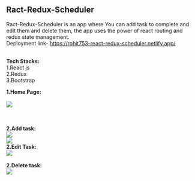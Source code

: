 ##  Ract-Redux-Scheduler <br/>
Ract-Redux-Scheduler is an app where You can add task to complete and edit them and delete them, the app uses the power of react routing and redux state management.
<br/>
Deployment link- https://rohit753-react-redux-scheduler.netlify.app/


<br/>
<strong>Tech Stacks:</strong><br/>
1.React js<br/>
2.Redux <br/>
3.Bootstrap <br/>


<!-- Firstly we will land on Home page on Adidas clone. In Home page we can see the over view of websites and the trending products.<br/> -->

<strong>1.Home Page:</strong>
<br/>
<br/>
<img src="https://i.ibb.co/rmnzsbm/Screenshot-525.png">
<!-- [Screenshot (125)](https://i.ibb.co/rmnzsbm/Screenshot-525.png) -->

<br/>
<br/>
<strong>2.Add task:</strong>
<br/>
<img src="https://i.ibb.co/BGhkGPY/Screenshot-526.png">
<!-- [Screenshot (125)](https://i.ibb.co/BGhkGPY/Screenshot-526.png) -->
<br/>
<img src="https://i.ibb.co/xjPfs6X/Screenshot-527.png">
<!-- [Screenshot (125)](https://i.ibb.co/xjPfs6X/Screenshot-527.png) -->
<br/>
<strong>2.Edit Task:</strong>
<br/>
<img src="https://i.ibb.co/6nsstym/Screenshot-528.png">
<!-- [Screenshot (125)](https://i.ibb.co/6nsstym/Screenshot-528.png) -->
<br/>
<!-- ![Screenshot (125)](https://ibb.co/68KQ8Zq) -->
<br/>
<strong>2.Delete task:</strong>
<br/>
<img src="https://i.ibb.co/GcD4rnC/Screenshot-529.png">
<!-- [Screenshot (125)](https://i.ibb.co/GcD4rnC/Screenshot-529.png) -->
<br/>
<br/>
